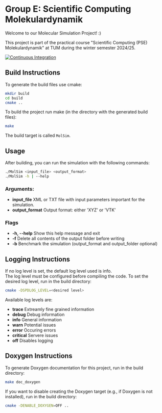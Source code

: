# Group E: Scientific Computing Molekulardynamik
Welcome to our Molecular Simulation Project! :)

This project is part of the practical course "Scientific Computing (PSE) Molekulardynamik" at TUM during the winter 
semester 2024/25.

[![Continuous Integration](https://github.com/ziskinha/Molekulardynamik/actions/workflows/ContinuousIntegration.yml/badge.svg)](https://github.com/ziskinha/Molekulardynamik/actions/workflows/ContinuousIntegration.yml)

## Build Instructions
To generate the build files use cmake:

```bash
mkdir build
cd build
cmake ..
```

To build the project run make (in the directory with the generated build files):

```bash
make
```

The build target is called `MolSim`.

## Usage
After building, you can run the simulation with the following commands:
```bash
./MolSim <input_file> <output_format>
./MolSim -h | --help
```
### Arguments:
- **input_file** XML or TXT file with input parameters important for the simulation.
- **output_format** Output format: either 'XYZ' or 'VTK'

### Flags
- **-h, --help** Show this help message and exit
- **-f** Delete all contents of the output folder before writing
- **-b** Benchmark the simulation (output_format and output_folder optional)

## Logging Instructions
If no log level is set, the default log level used is info.  
The log level must be configured before compiling the code. To set the desired log level, run in the build directory:
```bash
cmake -DSPDLOG_LEVEL=<desired level>
```
Available log levels are:
- **trace** Extreamly fine grained information
- **debug** Debug information
- **info** General information 
- **warn** Potential issues
- **error** Occuring errors
- **critical** Servere issues
- **off** Disables logging

## Doxygen Instructions
To generate Doxygen documentation for this project, run in the build directory:
```bash
make doc_doxygen
```

If you want to disable creating the Doxygen target (e.g., if Doxygen is not installed), run in the build directory:
```bash
cmake -DENABLE_DOXYGEN=OFF ..
```

